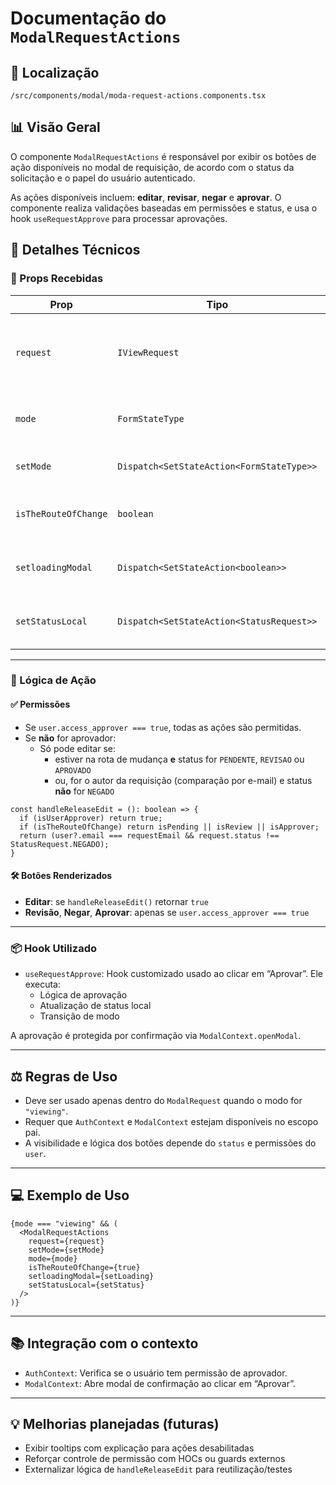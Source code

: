 # Documentação do `ModalRequestActions`

## 📁 Localização
`/src/components/modal/moda-request-actions.components.tsx`

## 📊 Visão Geral

O componente `ModalRequestActions` é responsável por exibir os botões de ação disponíveis no modal de requisição, de acordo com o status da solicitação e o papel do usuário autenticado.

As ações disponíveis incluem: **editar**, **revisar**, **negar** e **aprovar**. O componente realiza validações baseadas em permissões e status, e usa o hook `useRequestApprove` para processar aprovações.

## 🔎 Detalhes Técnicos

### 🎯 Props Recebidas

| Prop              | Tipo                                     | Descrição                                                         |
|-------------------|------------------------------------------|--------------------------------------------------------------------|
| `request`         | `IViewRequest`                           | Objeto da requisição com informações como `id`, `status`, `email`. |
| `mode`            | `FormStateType`                          | Modo atual do modal (`viewing`, `editing`, etc).                   |
| `setMode`         | `Dispatch<SetStateAction<FormStateType>>`| Função para alterar o modo atual.                                  |
| `isTheRouteOfChange` | `boolean`                             | Define se a rota atual permite alterações.                         |
| `setloadingModal` | `Dispatch<SetStateAction<boolean>>`      | Define se o modal está em estado de carregamento.                  |
| `setStatusLocal`  | `Dispatch<SetStateAction<StatusRequest>>`| Atualiza o status local da requisição após ações.                  |

---

### 🧠 Lógica de Ação

#### ✅ Permissões

- Se `user.access_approver === true`, todas as ações são permitidas.
- Se **não** for aprovador:
  - Só pode editar se:
    - estiver na rota de mudança **e** status for `PENDENTE`, `REVISAO` ou `APROVADO`
    - ou, for o autor da requisição (comparação por e-mail) e status **não** for `NEGADO`

```tsx
const handleReleaseEdit = (): boolean => {
  if (isUserApprover) return true;
  if (isTheRouteOfChange) return isPending || isReview || isApprover;
  return (user?.email === requestEmail && request.status !== StatusRequest.NEGADO);
}
```

#### 🛠️ Botões Renderizados

- **Editar**: se `handleReleaseEdit()` retornar `true`
- **Revisão**, **Negar**, **Aprovar**: apenas se `user.access_approver === true`

---

### 📦 Hook Utilizado

- `useRequestApprove`: Hook customizado usado ao clicar em “Aprovar”. Ele executa:
  - Lógica de aprovação
  - Atualização de status local
  - Transição de modo

A aprovação é protegida por confirmação via `ModalContext.openModal`.

---

## ⚖️ Regras de Uso

- Deve ser usado apenas dentro do `ModalRequest` quando o modo for `"viewing"`.
- Requer que `AuthContext` e `ModalContext` estejam disponíveis no escopo pai.
- A visibilidade e lógica dos botões depende do `status` e permissões do `user`.

---

## 💻 Exemplo de Uso

```tsx
{mode === "viewing" && (
  <ModalRequestActions
    request={request}
    setMode={setMode}
    mode={mode}
    isTheRouteOfChange={true}
    setloadingModal={setLoading}
    setStatusLocal={setStatus}
  />
)}
```

---

## 📚 Integração com o contexto

- `AuthContext`: Verifica se o usuário tem permissão de aprovador.
- `ModalContext`: Abre modal de confirmação ao clicar em “Aprovar”.

---

## 💡 Melhorias planejadas (futuras)

- Exibir tooltips com explicação para ações desabilitadas
- Reforçar controle de permissão com HOCs ou guards externos
- Externalizar lógica de `handleReleaseEdit` para reutilização/testes
